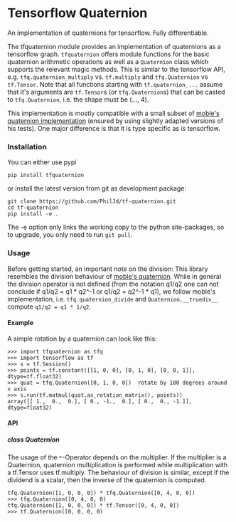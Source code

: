# Tensorflow Quaternion
An implementation of quaternions for tensorflow. Fully differentiable.

The tfquaternion module provides an implementation of quaternions as a
tensorflow graph.
`tfquaternion` offers module functions for the basic quaternion arithmetic
operations as well as a `Quaternion` class which supports the relevant magic
methods. This is similar to the tensorflow API, e.g. `tfq.quaternion_multiply`
vs. `tf.multiply` and `tfq.Quaternion` vs `tf.Tensor`. Note that all functions
starting with `tf.quaternion_...` assume that it's arguments are `tf.Tensor`s
(or `tfq.Quaternion`s) that can be casted to `tfq.Quaternion`, i.e. the shape
must be (..., 4).

This implementation is mostly compatible with a small subset of
[moble's quaternion implementation](https://github.com/moble/quaternion/)
(ensured by using slightly adapted versions of his tests). One major difference
is that it is type specific as is tensorflow.

### Installation
You can either use pypi
```
pip install tfquaternion
```
or install the latest version from git as development package:
```
git clone https://github.com/PhilJd/tf-quaternion.git
cd tf-quaternion
pip install -e .
```
The -e option only links the working copy to the python site-packages,
so to upgrade, you only need to run `git pull`.


### Usage

Before getting started, an important note on the division:
This library resembles the division behaviour of
[moble's quaternion](https://github.com/moble/quaternion/). While in
general the division operator is not defined (from the notation q1/q2 one can
not conclude if q1/q2 = q1 * q2^-1 or q1/q2 = q2^-1 * q1), we follow moble's
implementation, i.e.  `tfq.quaternion_divide` and `Quaternion.__truediv__`
compute `q1/q2 = q1 * 1/q2`.


#### Example
A simple rotation by a quaternion can look like this:
```
>>> import tfquaternion as tfq
>>> import tensorflow as tf
>>> s = tf.Session()
>>> points = tf.constant([[1, 0, 0], [0, 1, 0], [0, 0, 1]], dtype=tf.float32)
>>> quat = tfq.Quaternion([0, 1, 0, 0])  rotate by 180 degrees around x axis
>>> s.run(tf.matmul(quat.as_rotation_matrix(), points))
array([[ 1.,  0.,  0.], [ 0., -1.,  0.], [ 0.,  0., -1.]], dtype=float32)
```

#### API

##### class Quaternion
The usage of the `*`-Operator depends on the multiplier. If the multiplier is a
Quaternion, quaternion multiplication is performed while multiplication with
a tf.Tensor uses tf.multiply. The behaviour of division is similar, except if
the dividend is a scalar, then the inverse of the quaternion is computed.
```
tfq.Quaternion([1, 0, 0, 0]) * tfq.Quaternion([0, 4, 0, 0])
>>> tfq.Quaternion([0, 4, 0, 0)
tfq.Quaternion([1, 0, 0, 0]) * tf.Tensor([0, 4, 0, 0])
>>> tf.Quaternion([0, 0, 0, 0)
```
